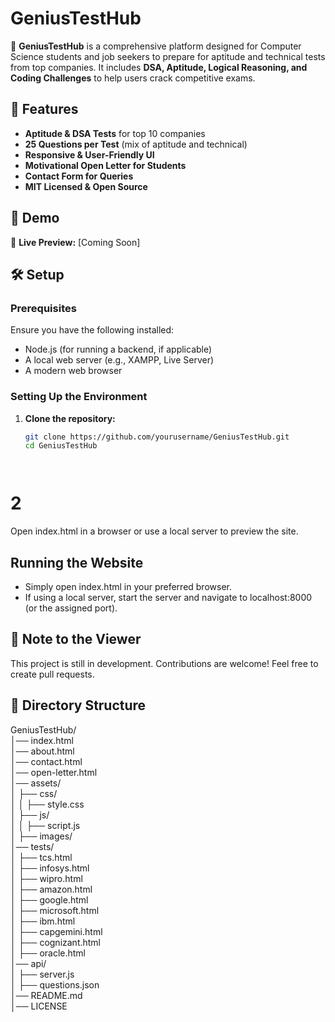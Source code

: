 # GeniusTestHub  

🚀 **GeniusTestHub** is a comprehensive platform designed for Computer Science students and job seekers to prepare for aptitude and technical tests from top companies. It includes **DSA, Aptitude, Logical Reasoning, and Coding Challenges** to help users crack competitive exams.  

## 📌 Features  
-  **Aptitude & DSA Tests** for top 10 companies  
-  **25 Questions per Test** (mix of aptitude and technical)  
-  **Responsive & User-Friendly UI**  
-  **Motivational Open Letter for Students**  
-  **Contact Form for Queries**  
-  **MIT Licensed & Open Source**  

## 🎥 Demo  
🚀 **Live Preview:** [Coming Soon]  

## 🛠️ Setup  

### **Prerequisites**  
Ensure you have the following installed:  
- Node.js (for running a backend, if applicable)  
- A local web server (e.g., XAMPP, Live Server)  
- A modern web browser  

### **Setting Up the Environment**  
1. **Clone the repository:**  
   ```sh
   git clone https://github.com/yourusername/GeniusTestHub.git
   cd GeniusTestHub




# 2

Open index.html in a browser or use a local server to preview the site.


## Running the Website

- Simply open index.html in your preferred browser.
- If using a local server, start the server and navigate to localhost:8000 (or the assigned port).

## 📢 Note to the Viewer

This project is still in development.
Contributions are welcome! Feel free to create pull requests.

## 📂 Directory Structure

GeniusTestHub/                  
│── index.html                   
│── about.html                 
│── contact.html               
│── open-letter.html            
│── assets/                      
│   ├── css/                   
│   │   ├── style.css           
│   ├── js/                     
│   │   ├── script.js           
│   ├── images/             
│── tests/                      
│   ├── tcs.html              
│   ├── infosys.html           
│   ├── wipro.html              
│   ├── amazon.html              
│   ├── google.html              
│   ├── microsoft.html          
│   ├── ibm.html                
│   ├── capgemini.html            
│   ├── cognizant.html         
│   ├── oracle.html            
│── api/                         
│   ├── server.js              
│   ├── questions.json         
│── README.md                     
│── LICENSE         
